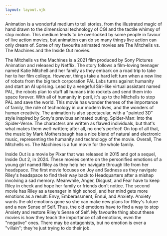 ```yaml
---
layout: layout.njk
---
```


Animation is a wonderful medium to tell stories, from the illustrated magic of hand drawn to the dimensional technology of CGI and the tactile whimsy of stop motion.  This medium tends to be overlooked by some people in favour of live action movies, but animation can do so many things live action can only dream of.  Some of my favourite animated movies are The Mitchells vs. The Machines and the Inside Out movies.

The Mitchells vs the Machines is a 2021 film produced by Sony Pictures Animation and released by Netflix.  The story follows a film-loving teenager named Katie Mitchell and her family as they embark on a road trip to take her to her film college.  However, things take a hard left turn when a new line of robots from the big tech corporation PAL Labs turns against humanity and start an AI uprising. Lead by a vengeful Siri-like virtual assistant named PAL, the robots plan to stuff all humans into rockets and send them into space forever.  With all of humanity in peril, it's up to the Mitchells to stop PAL and save the world.  This movie has wonder themes of the importance of family, the role of technology in our modern lives, and the wonders of human creativity.  The animation is also spectacular, with a "painted 3D" style inspired by Sony's previous animated outing, Spider-Man: Into the Spider-Verse.  The characters are written as flawed individuals, but that's what makes them well-written; after all, no one's perfect!  On top of all that, the music by Mark Mothersbaugh has a nice blend of natural and electronic music, representing the humanity and technology of the movie.  Overall, The Mitchells vs. The Machines is a fun movie for the whole family.

Inside Out is a movie by Pixar that was released in 2015 and got a sequel, Inside Out 2, in 2024.  These movies centre on the personified emotions of a young girl named Riley as they help her navigate through life from her headspace.  The first movie focuses on Joy and Sadness as they navigate Riley's headspace to find their way back to Headquarters after a mishap involving a sad memory.  Meanwhile, Anger, Disgust, and Fear have to keep Riley in check and hope her family or friends don't notice.  The second movie has Riley as a teenager in high school, and her mind gets more emotions as a result: Envy, Emberassment, Ennui, and Anxiety.  Anxiety wants the old emotions gone so she can make new plans for Riley's future and a new Sense of Self.  Thus, the old emotions have to find a way to stop Anxiety and restore Riley's Sense of Self.  My favourite thing about these movies is how they teach the importance of all emotions, even the "negative" ones.  There may be antagonists, but no emotion is ever a "villain"; they're just trying to do their job.